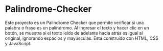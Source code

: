 # Palindrome-Checker
Este proyecto es un Palindrome Checker que permite verificar si una palabra o frase es un palíndromo. Al ingresar el texto y hacer clic en un botón, se muestra si el texto leído de adelante hacia atrás es igual al original, ignorando espacios y mayúsculas. Está construido con HTML, CSS y JavaScript.
